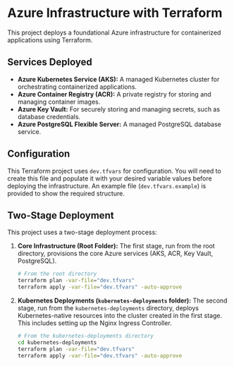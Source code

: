 # Azure Infrastructure with Terraform

This project deploys a foundational Azure infrastructure for containerized applications using Terraform.

## Services Deployed

*   **Azure Kubernetes Service (AKS):** A managed Kubernetes cluster for orchestrating containerized applications.
*   **Azure Container Registry (ACR):** A private registry for storing and managing container images.
*   **Azure Key Vault:** For securely storing and managing secrets, such as database credentials.
*   **Azure PostgreSQL Flexible Server:** A managed PostgreSQL database service.

## Configuration

This Terraform project uses `dev.tfvars` for configuration. You will need to create this file and populate it with your desired variable values before deploying the infrastructure. An example file (`dev.tfvars.example`) is provided to show the required structure.

## Two-Stage Deployment

This project uses a two-stage deployment process:

1.  **Core Infrastructure (Root Folder):** The first stage, run from the root directory, provisions the core Azure services (AKS, ACR, Key Vault, PostgreSQL).

    ```bash
    # From the root directory
    terraform plan -var-file="dev.tfvars"
    terraform apply -var-file="dev.tfvars" -auto-approve
    ```

2.  **Kubernetes Deployments (`kubernetes-deployments` folder):** The second stage, run from the `kubernetes-deployments` directory, deploys Kubernetes-native resources into the cluster created in the first stage. This includes setting up the Nginx Ingress Controller.

    ```bash
    # From the kubernetes-deployments directory
    cd kubernetes-deployments
    terraform plan -var-file="dev.tfvars"
    terraform apply -var-file="dev.tfvars" -auto-approve
    ```
